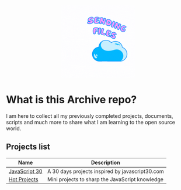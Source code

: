 <p align="center">
  <img src="https://raw.githubusercontent.com/IAmTahazzot/Archive/main/archive.gif" alt="archive logo" width="200px" height="200px" />
</p>

# What is this Archive repo?

I am here to collect all my previously completed projects, documents, scripts and much more to share what I am learning to the open source world.

## Projects list

| Name               | Description                                            |
|--------------------|--------------------------------------------------------|
| [JavaScript 30][1] | A 30 days projects inspired by javascript30.com        |
| [Hot Projects][2]  | Mini projects to sharp the JavaScript knowledge        |

[1]: ./projects/javascript30
[2]: https://github.com/IAmTahazzot/hot-projects
